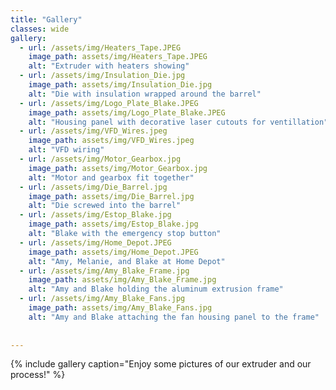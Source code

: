 ```yaml
---
title: "Gallery"
classes: wide
gallery:
  - url: /assets/img/Heaters_Tape.JPEG 
    image_path: assets/img/Heaters_Tape.JPEG
    alt: "Extruder with heaters showing"
  - url: /assets/img/Insulation_Die.jpg
    image_path: assets/img/Insulation_Die.jpg
    alt: "Die with insulation wrapped around the barrel"
  - url: /assets/img/Logo_Plate_Blake.JPEG
    image_path: assets/img/Logo_Plate_Blake.JPEG
    alt: "Housing panel with decorative laser cutouts for ventillation"
  - url: /assets/img/VFD_Wires.jpeg
    image_path: assets/img/VFD_Wires.jpeg
    alt: "VFD wiring"
  - url: /assets/img/Motor_Gearbox.jpg
    image_path: assets/img/Motor_Gearbox.jpg
    alt: "Motor and gearbox fit together"
  - url: /assets/img/Die_Barrel.jpg
    image_path: assets/img/Die_Barrel.jpg
    alt: "Die screwed into the barrel"
  - url: /assets/img/Estop_Blake.jpg
    image_path: assets/img/Estop_Blake.jpg
    alt: "Blake with the emergency stop button"
  - url: /assets/img/Home_Depot.JPEG
    image_path: assets/img/Home_Depot.JPEG
    alt: "Amy, Melanie, and Blake at Home Depot"
  - url: /assets/img/Amy_Blake_Frame.jpg
    image_path: assets/img/Amy_Blake_Frame.jpg
    alt: "Amy and Blake holding the aluminum extrusion frame"
  - url: /assets/img/Amy_Blake_Fans.jpg
    image_path: assets/img/Amy_Blake_Fans.jpg
    alt: "Amy and Blake attaching the fan housing panel to the frame"
    
    
---
```



{% include gallery caption="Enjoy some pictures of our extruder and our process!" %}
